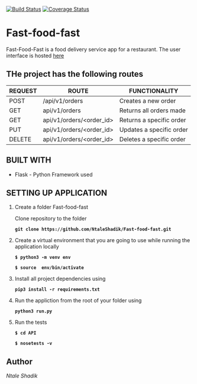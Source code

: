 [![Build Status](https://travis-ci.org/NtaleShadik/Fast-food-fast.svg?branch=ft-create-new-order-160503696)](https://travis-ci.org/NtaleShadik/Fast-food-fast)
[![Coverage Status](https://coveralls.io/repos/github/NtaleShadik/Fast-food-fast/badge.svg?branch=ft-create-new-order-160503696)](https://coveralls.io/github/NtaleShadik/Fast-food-fast?branch=ft-create-new-order-160503696)
# Fast-food-fast

Fast-Food-Fast is a food delivery service app for a restaurant.
The user interface is hosted [here](https://ntaleshadik.github.io/Fast-food-fast/UI/index.html)

## THe project has the following routes

| REQUEST | ROUTE | FUNCTIONALITY |
| ------- | ----- | ------------- |
| POST | /api/v1/orders | Creates a new  order|
| GET | api/v1/orders | Returns all orders made |
| GET | api/v1/orders/&lt;order_id&gt; | Returns a specific order |
| PUT | api/v1/orders/&lt;order_id&gt; | Updates a specific order |
| DELETE| api/v1/orders/&lt;order_id&gt;| Deletes a specific order |

## BUILT WITH

* Flask - Python Framework used

## SETTING UP APPLICATION

1. Create a folder Fast-food-fast

    Clone repository to the folder

    **```git clone https://github.com/NtaleShadik/Fast-food-fast.git```**

2. Create a virtual environment that you are going to use while running the application locally

    **```$ python3 -m venv env```**

    **```$ source  env/bin/activate```**

3. Install all project dependencies using

    **```pip3 install -r requirements.txt```**

4. Run the appliction from the root of your folder using
    
    **```python3 run.py```**

5. Run the tests

    **```$ cd API```**

    **```$ nosetests -v```**

## Author

*Ntale Shadik*
